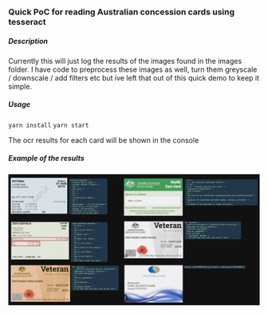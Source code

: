### Quick PoC for reading Australian concession cards using tesseract

##### Description

Currently this will just log the results of the images found in the images folder.
I have code to preprocess these images as well, turn them greyscale / downscale / add filters etc but ive left that out of this quick demo to keep it simple.

##### Usage

`yarn install`
`yarn start`

The ocr results for each card will be shown in the console

##### Example of the results

![example results](readme-example-results-image.png)
